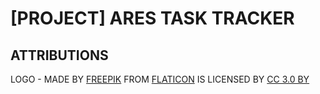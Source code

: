 # [PROJECT] ARES TASK TRACKER

## ATTRIBUTIONS
LOGO - MADE BY <a href="https://www.freepik.com/" title="Freepik">FREEPIK</a> FROM <a href="https://www.flaticon.com/" 			    title="Flaticon">FLATICON</a> IS LICENSED BY <a href="http://creativecommons.org/licenses/by/3.0/" 			    title="Creative Commons BY 3.0" target="_blank">CC 3.0 BY</a>